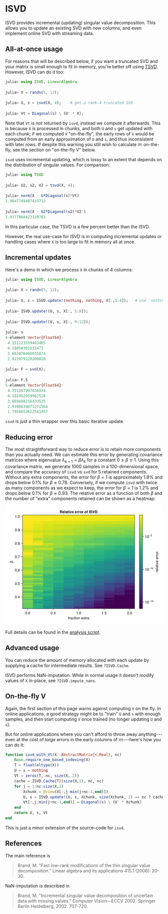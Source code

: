 # ISVD

ISVD provides incremental (updating) singular value decomposition.
This allows you to update an existing SVD with new columns, and even implement
online SVD with streaming data.

## All-at-once usage

For reasons that will be described below, if you want a truncated SVD and your matrix is small enough to fit in memory,
you're better off using [TSVD](https://github.com/JuliaLinearAlgebra/TSVD.jl). However, ISVD can do it too:

```julia
julia> using ISVD, LinearAlgebra

julia> X = randn(5, 12);

julia> U, s = isvd(X, 4);    # get a rank-4 truncated SVD

julia> Vt = Diagonal(s) \ (U' * X);
```

Note that `Vt` is *not* returned by `isvd`, instead we compute it afterwards.
This is because `X` is processed in chunks, and both `U` and `s` get updated
with each chunk; if we computed `V` "on-the-fly", the early rows of `V` would be computed from an early
approximation of `U` and `s`, and thus inconsistent with later rows.
If despite this warning you still wish to calculate `Vt` on-the-fly, see the section on "on-the-fly V" below.

`isvd` uses incremental updating, which is lossy to an extent that depends on the distribution of singular values.
For comparison:

```julia
julia> using TSVD

julia> U2, s2, V2 = tsvd(X, 4);

julia> norm(X - U*Diagonal(s)*Vt)
1.9647749407433712

julia> norm(X - U2*Diagonal(s2)*V2')
1.9177860422120783
```
In this particular case, the TSVD is a few percent better than the ISVD.

However, the real use-case for ISVD is in computing incremental updates or handling cases where `X` is too large to fit in memory all at once.

## Incremental updates

Here's a demo in which we process `X` in chunks of 4 columns:

```julia
julia> using ISVD, LinearAlgebra

julia> X = randn(5, 12);

julia> U, s = ISVD.update!(nothing, nothing, X[:,1:4]);   # use `nothing` to initialize

julia> ISVD.update!(U, s, X[:, 5:8]);

julia> ISVD.update!(U, s, X[:, 9:12]);

julia> s
4-element Vector{Float64}:
 4.351123559463465
 4.18050301615471
 3.662876466035874
 2.923979120208828

julia> F = svd(X);

julia> F.S
5-element Vector{Float64}:
 4.351167907836934
 4.182452959982528
 3.669488216333535
 2.9398639871271564
 1.7956053622541457
```

`isvd` is just a thin wrapper over this basic iterative update.

## Reducing error

The most straightforward way to reduce error is to retain more components than you actually need.
We can estimate this error by generating covariance matrices where eigenvalue $\lambda_{k+1} = \beta \lambda_k$ for a constant $0 \le \beta \le 1$.
Using this covariance matrix, we generate 1000 samples in a 100-dimensional space, and compare the accuracy of `isvd` vs `svd` for 5 retained components.
Without any extra components, the error for $\beta=1$ is approximately 1.8% and drops below 0.1% for $\beta \approx 0.78$.
Conversely, if we compute `isvd` with twice as many components as we expect to keep, the error for $\beta=1$ is 1.2% and drops below 0.1% for $\beta \approx 0.93$.
The relative error as a function of both $\beta$ and the number of "extra" components retained can be shown as a heatmap:

![Error with extra components](test/accuracy/relerror.png)

Full details can be found in the [analysis script](test/accuracy/accuracy.jl).

## Advanced usage

You can reduce the amount of memory allocated with each update by supplying a cache for intermediate results.
See `?ISVD.Cache`.

ISVD performs NaN-imputation. While in normal usage it doesn't modify values of `X` in-place, see `?ISVD.impute_nans`.

## On-the-fly V

Again, the first section of this page warns against computing `V` on the fly.
In online applications, a good strategy might be to "train" `U` and `s` with enough samples, and then start
computing `V` once trained (no longer updating `U` and `s`).

But for online applications where you can't afford to throw away anything---even at the cost of *large* errors in the early columns of `Vt`---here's how you can do it:

```julia
function isvd_with_Vt(X::AbstractMatrix{<:Real}, nc)
    Base.require_one_based_indexing(X)
    T = float(eltype(X))
    U = s = nothing
    Vt = zeros(T, nc, size(X, 2))
    cache = ISVD.Cache{T}(size(X,1), nc, nc)
    for j = 1:nc:size(X,2)
        Xchunk = @view(X[:,j:min(j+nc-1,end)])
        U, s = ISVD.update!(U, s, Xchunk, size(Xchunk, 2) == nc ? cache : nothing)
        Vt[:,j:min(j+nc-1,end)] = Diagonal(s) \ (U' * Xchunk)
    end
    return U, s, Vt
end
```

This is just a minor extension of the source-code for `isvd`.



## References

The main reference is

> Brand, M. "Fast low-rank modifications of the thin singular value
> decomposition."  Linear algebra and its applications 415.1 (2006):
> 20-30.

NaN-imputation is described in

> Brand, M. "Incremental singular value decomposition of uncertain
> data with missing values."  Computer Vision—ECCV 2002. Springer
> Berlin Heidelberg, 2002. 707-720.

